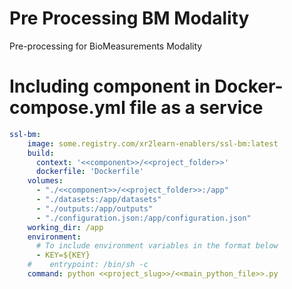 # Pre Processing BM Modality
Pre-processing for BioMeasurements Modality

# Including component in Docker-compose.yml file as a service 

```yaml
ssl-bm:
    image: some.registry.com/xr2learn-enablers/ssl-bm:latest
    build:
      context: '<<component>>/<<project_folder>>'
      dockerfile: 'Dockerfile'
    volumes:
      - "./<<component>>/<<project_folder>>:/app"
      - "./datasets:/app/datasets"
      - "./outputs:/app/outputs"
      - "./configuration.json:/app/configuration.json"
    working_dir: /app
    environment:
      # To include environment variables in the format below
      - KEY=${KEY}
    #    entrypoint: /bin/sh -c
    command: python <<project_slug>>/<<main_python_file>>.py
```